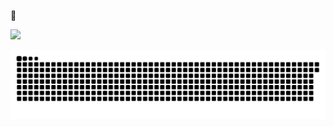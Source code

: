 🌈

![](https://github-readme-stats.vercel.app/api/top-langs/?username=AceXiamo&layout=compact&langs_count=6&text_color=94a3b8&icon_color=fff&title_color=3b82f6&bg_color=0f172a)

![](./assets/github-contribution-grid-snake-dark.svg)
